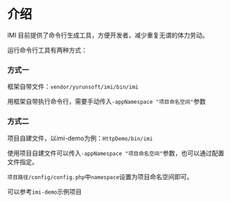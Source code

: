 # 介绍

IMI 目前提供了命令行生成工具，方便开发者，减少重复无谓的体力劳动。

运行命令行工具有两种方式：

### 方式一

框架自带文件：`vendor/yurunsoft/imi/bin/imi`

用框架自带执行命令行，需要手动传入`-appNamespace "项目命名空间"`参数

### 方式二

项目自建文件，以imi-demo为例：`HttpDemo/bin/imi`

使用项目自建文件可以传入`-appNamespace "项目命名空间"`参数，也可以通过配置文件指定。


`项目路径/config/config.php`中`namespace`设置为项目命名空间即可。

可以参考`imi-demo`示例项目